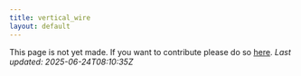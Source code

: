 ```yaml
---
title: vertical_wire
layout: default
---
```


This page is not yet made. If you want to contribute please do so [here](https://github.com/CrazyH2/Bigstone/blob/wiki/components/vertical_wire.md).
_Last updated: 2025-06-24T08:10:35Z_
